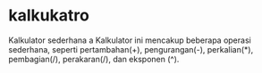 # kalkukatro
Kalkulator sederhana a
Kalkulator ini mencakup beberapa operasi sederhana, seperti pertambahan(+), pengurangan(-), perkalian(*), pembagian(/), perakaran(\/), dan eksponen (^).
